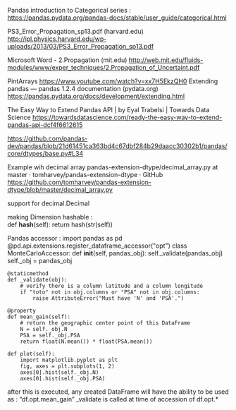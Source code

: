 Pandas introduction to Categorical series : 
https://pandas.pydata.org/pandas-docs/stable/user_guide/categorical.html



PS3_Error_Propagation_sp13.pdf (harvard.edu)
http://ipl.physics.harvard.edu/wp-uploads/2013/03/PS3_Error_Propagation_sp13.pdf

Microsoft Word - 2.Propagation (mit.edu)
http://web.mit.edu/fluids-modules/www/exper_techniques/2.Propagation_of_Uncertaint.pdf

 
PintArrays
https://www.youtube.com/watch?v=xx7H5EkzQH0
Extending pandas — pandas 1.2.4 documentation (pydata.org)
https://pandas.pydata.org/docs/development/extending.html

The Easy Way to Extend Pandas API | by Eyal Trabelsi | Towards Data Science
https://towardsdatascience.com/ready-the-easy-way-to-extend-pandas-api-dcf4f6612615

https://github.com/pandas-dev/pandas/blob/21d61451ca363bd4c67dbf284b29daacc30302b1/pandas/core/dtypes/base.py#L34
 
Example wih decimal array
pandas-extension-dtype/decimal_array.py at master · tomharvey/pandas-extension-dtype · GitHub
https://github.com/tomharvey/pandas-extension-dtype/blob/master/decimal_array.py
 
support for decimal.Decimal
 
 
 
 
making Dimension hashable :   
 def __hash__(self):
        return hash(str(self))
 
Pandas accessor :
import pandas as pd
@pd.api.extensions.register_dataframe_accessor("opt")
class MonteCarloAccessor:
    def __init__(self, pandas_obj):
        self._validate(pandas_obj)
        self._obj = pandas_obj
 
    @staticmethod
    def _validate(obj):
        # verify there is a column latitude and a column longitude
        if "toto" not in obj.columns or "PSA" not in obj.columns:
            raise AttributeError("Must have 'N' and 'PSA'.")
 
    @property
    def mean_gain(self):
        # return the geographic center point of this DataFrame
        N = self._obj.N
        PSA = self._obj.PSA
        return float(N.mean()) * float(PSA.mean())
 
    def plot(self):
        import matplotlib.pyplot as plt
        fig, axes = plt.subplots(1, 2)
        axes[0].hist(self._obj.N)
        axes[0].hist(self._obj.PSA)
      
after this is executed, any created DataFrame will have the ability to be used as : “df.opt.mean_gain”
_validate is called at time of accession of df.opt.*